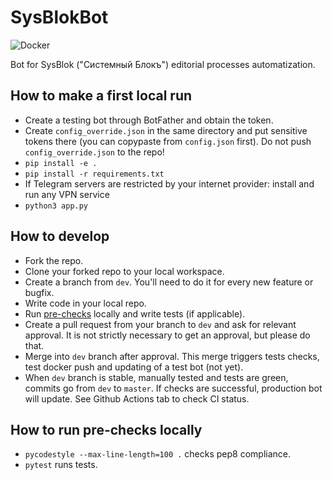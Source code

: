 # SysBlokBot
![Docker](https://github.com/sysblok/SysBlokBot/workflows/Docker/badge.svg)

Bot for SysBlok ("Системный Блокъ") editorial processes automatization.

## How to make a first local run
- Create a testing bot through BotFather and obtain the token.
- Create `config_override.json` in the same directory and put sensitive tokens there (you can copypaste from `config.json` first). Do not push `config_override.json` to the repo!
- `pip install -e .`
- `pip install -r requirements.txt`
- If Telegram servers are restricted by your internet provider: install and run any VPN service
- `python3 app.py`

## How to develop
- Fork the repo.
- Clone your forked repo to your local workspace.
- Create a branch from `dev`. You'll need to do it for every new feature or bugfix.
- Write code in your local repo.
- Run [pre-checks](#how-to-run-pre-checks-locally) locally and write tests (if applicable).
- Create a pull request from your branch to `dev` and ask for relevant approval. It is not strictly necessary to get an approval, but please do that.
- Merge into `dev` branch after approval. This merge triggers tests checks, test docker push and updating of a test bot (not yet).
- When `dev` branch is stable, manually tested and tests are green, commits go from `dev` to `master`. If checks are successful, production bot will update. See Github Actions tab to check CI status.

## How to run pre-checks locally
- `pycodestyle --max-line-length=100 .` checks pep8 compliance.
- `pytest` runs tests.
